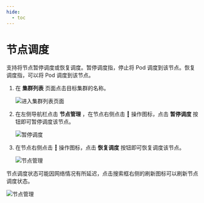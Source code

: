 ```yaml
---
hide:
  - toc
---
```


# 节点调度

支持将节点暂停调度或恢复调度。暂停调度指，停止将 Pod 调度到该节点。恢复调度指，可以将 Pod 调度到该节点。

1. 在 __集群列表__ 页面点击目标集群的名称。

    ![进入集群列表页面](https://docs.daocloud.io/daocloud-docs-images/docs/kpanda/images/schedule01.png)

2. 在左侧导航栏点击 __节点管理__ ，在节点右侧点击 __┇__ 操作图标，点击 __暂停调度__ 按钮即可暂停调度该节点。

    ![暂停调度](https://docs.daocloud.io/daocloud-docs-images/docs/kpanda/images/schedule02.png)

3. 在节点右侧点击 __┇__ 操作图标，点击 __恢复调度__ 按钮即可恢复调度该节点。

    ![节点管理](https://docs.daocloud.io/daocloud-docs-images/docs/kpanda/images/schedule03.png)

节点调度状态可能因网络情况有所延迟，点击搜索框右侧的刷新图标可以刷新节点调度状态。

![节点管理](https://docs.daocloud.io/daocloud-docs-images/docs/kpanda/images/schedule04.png)
